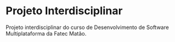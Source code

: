 # Projeto Interdisciplinar
Projeto interdisciplinar do curso de Desenvolvimento de Software Multiplataforma da Fatec Matão.
